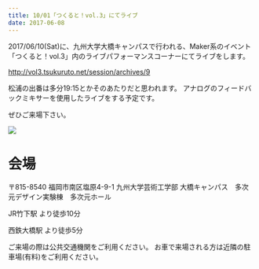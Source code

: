 ```yaml
---
title: 10/01「つくると！vol.3」にてライブ
date: 2017-06-08
---
```



2017/06/10(Sat)に、九州大学大橋キャンパスで行われる、Maker系のイベント「つくると！vol.3」内のライブパフォーマンスコーナーにてライブをします。

<http://vol3.tsukuruto.net/session/archives/9>

松浦の出番は多分19:15とかそのあたりだと思われます。
アナログのフィードバックミキサーを使用したライブをする予定です。

ぜひご来場下さい。

![](/assets/img/info/tsukuruto_matsuura.JPG)


<!--more-->

# 会場

〒815-8540 福岡市南区塩原4-9-1
九州大学芸術工学部 大橋キャンパス　多次元デザイン実験棟　多次元ホール

JR竹下駅 より徒歩10分

西鉄大橋駅 より徒歩5分

ご来場の際は公共交通機関をご利用ください。
お車で来場される方は近隣の駐車場(有料)をご利用ください。

